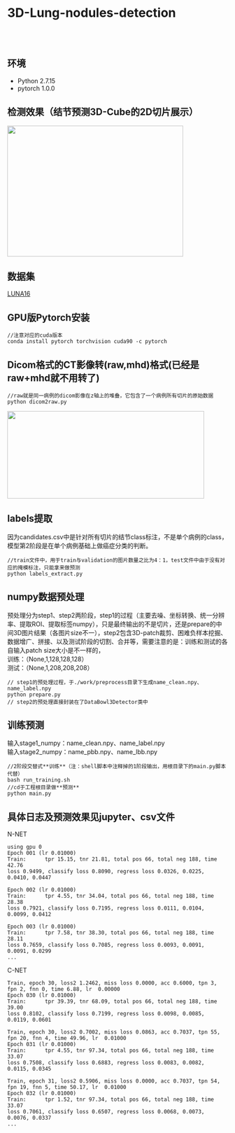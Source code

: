# 3D-Lung-nodules-detection
<br><br>
## 环境
   * Python 2.7.15
   * pytorch 1.0.0
   
## 检测效果（结节预测3D-Cube的2D切片展示）
<img src="https://github.com/RoyceMao/3D-Lung-nodules-detection/blob/master/img/EG.png" width="402" height="299"/>

## 数据集
   [LUNA16](https://luna16.grand-challenge.org/)
   
## GPU版Pytorch安装
```
//注意对应的cuda版本
conda install pytorch torchvision cuda90 -c pytorch
```
## Dicom格式的CT影像转(raw,mhd)格式(已经是raw+mhd就不用转了)
```
//raw就是同一病例的dicom影像在z轴上的堆叠，它包含了一个病例所有切片的原始数据
python dicom2raw.py
```
<img src="https://github.com/RoyceMao/3D-Lung-nodules-detection/blob/master/img/EG1.png" width="450" height="200"/>

## labels提取
因为candidates.csv中是针对所有切片的结节class标注，不是单个病例的class，模型第2阶段是在单个病例基础上做癌症分类的判断。
```
//train文件中，用于train与validation的图片数量之比为4：1，test文件中由于没有对应的掩模标注，只能拿来做预测
python labels_extract.py
```

## numpy数据预处理
预处理分为step1、step2两阶段，step1的过程（主要去噪、坐标转换、统一分辨率、提取ROI、提取标签numpy），只是最终输出的不是切片，还是prepare的中间3D图片结果（各图片size不一），step2包含3D-patch裁剪、困难负样本挖掘、数据增广、拼接、以及测试阶段的切割、合并等，需要注意的是：训练和测试的各自输入patch size大小是不一样的，<br>
    训练：（None,1,128,128,128）<br>
    测试：（None,1,208,208,208）<br>
```
// step1的预处理过程，于./work/preprocess目录下生成name_clean.npy、name_label.npy
python prepare.py
// step2的预处理直接封装在了DataBowl3Detector类中
```

## 训练预测
输入stage1_numpy：name_clean.npy、name_label.npy<br>
输入stage2_numpy：name_pbb.npy、name_lbb.npy<br>

```
//2阶段交替式**训练**（注：shell脚本中注释掉的1阶段输出，用根目录下的main.py脚本代替）
bash run_training.sh
//cd于工程根目录做**预测**
python main.py
```

## 具体日志及预测效果见jupyter、csv文件
N-NET
```
using gpu 0
Epoch 001 (lr 0.01000)
Train:      tpr 15.15, tnr 21.81, total pos 66, total neg 188, time 42.76
loss 0.9499, classify loss 0.8090, regress loss 0.0326, 0.0225, 0.0410, 0.0447
 
Epoch 002 (lr 0.01000)
Train:      tpr 4.55, tnr 34.04, total pos 66, total neg 188, time 28.38
loss 0.7921, classify loss 0.7195, regress loss 0.0111, 0.0104, 0.0099, 0.0412
 
Epoch 003 (lr 0.01000)
Train:      tpr 7.58, tnr 38.30, total pos 66, total neg 188, time 28.11
loss 0.7659, classify loss 0.7085, regress loss 0.0093, 0.0091, 0.0091, 0.0299
...
```
C-NET
```
Train, epoch 30, loss2 1.2462, miss loss 0.0000, acc 0.6000, tpn 3, fpn 2, fnn 0, time 6.88, lr  0.00000
Epoch 030 (lr 0.01000)
Train:      tpr 39.39, tnr 68.09, total pos 66, total neg 188, time 39.00
loss 0.8102, classify loss 0.7199, regress loss 0.0098, 0.0085, 0.0119, 0.0601
 
Train, epoch 30, loss2 0.7002, miss loss 0.0863, acc 0.7037, tpn 55, fpn 20, fnn 4, time 49.96, lr  0.01000
Epoch 031 (lr 0.01000)
Train:      tpr 4.55, tnr 97.34, total pos 66, total neg 188, time 33.07
loss 0.7508, classify loss 0.6883, regress loss 0.0083, 0.0082, 0.0115, 0.0345
 
Train, epoch 31, loss2 0.5906, miss loss 0.0000, acc 0.7037, tpn 54, fpn 19, fnn 5, time 50.17, lr  0.01000
Epoch 032 (lr 0.01000)
Train:      tpr 1.52, tnr 97.34, total pos 66, total neg 188, time 33.07
loss 0.7061, classify loss 0.6507, regress loss 0.0068, 0.0073, 0.0076, 0.0337
...
```